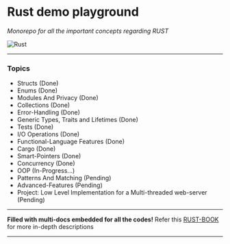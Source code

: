 # Rust demo playground

_Monorepo for all the important concepts regarding RUST_

![Rust](https://img.shields.io/badge/-Rust-333333?style=for-the-badge&logo=rust&logoColor=61dbfb)

---

### **Topics**

- Structs (Done)
- Enums (Done)
- Modules And Privacy (Done)
- Collections (Done)
- Error-Handling (Done)
- Generic Types, Traits and Lifetimes (Done)
- Tests (Done)
- I/O Operations (Done)
- Functional-Language Features (Done)
- Cargo (Done)
- Smart-Pointers (Done)
- Concurrency (Done)
- OOP (In-Progress...)
- Patterns And Matching (Pending)
- Advanced-Features (Pending)
- Project: Low Level Implementation for a Multi-threaded web-server (Pending)

---

**Filled with multi-docs embedded for all the codes!**
Refer this [RUST-BOOK](https://doc.rust-lang.org/book/) for more in-depth descriptions

---

